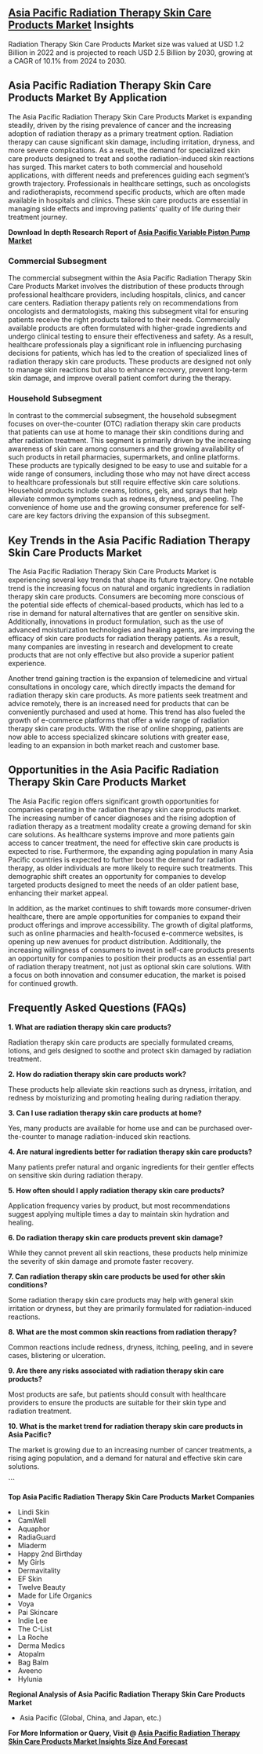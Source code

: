 <h2><a href="https://www.verifiedmarketreports.com/download-sample/?rid=334606&amp;utm_source=Github-Feb&amp;utm_medium=225" target="_blank">Asia Pacific Radiation Therapy Skin Care Products Market</a> Insights</h2><p>Radiation Therapy Skin Care Products Market size was valued at USD 1.2 Billion in 2022 and is projected to reach USD 2.5 Billion by 2030, growing at a CAGR of 10.1% from 2024 to 2030.</p><p><h2>Asia Pacific Radiation Therapy Skin Care Products Market By Application</h2> <p>The Asia Pacific Radiation Therapy Skin Care Products Market is expanding steadily, driven by the rising prevalence of cancer and the increasing adoption of radiation therapy as a primary treatment option. Radiation therapy can cause significant skin damage, including irritation, dryness, and more severe complications. As a result, the demand for specialized skin care products designed to treat and soothe radiation-induced skin reactions has surged. This market caters to both commercial and household applications, with different needs and preferences guiding each segment’s growth trajectory. Professionals in healthcare settings, such as oncologists and radiotherapists, recommend specific products, which are often made available in hospitals and clinics. These skin care products are essential in managing side effects and improving patients' quality of life during their treatment journey. <p><strong>Download In depth Research Report of <a href="https://www.verifiedmarketreports.com/download-sample/?rid=236118&amp;utm_source=Pulse-Dec&amp;utm_medium=225" target="_blank">Asia Pacific Variable Piston Pump Market</a></strong></p> <h3>Commercial Subsegment</h3> <p>The commercial subsegment within the Asia Pacific Radiation Therapy Skin Care Products Market involves the distribution of these products through professional healthcare providers, including hospitals, clinics, and cancer care centers. Radiation therapy patients rely on recommendations from oncologists and dermatologists, making this subsegment vital for ensuring patients receive the right products tailored to their needs. Commercially available products are often formulated with higher-grade ingredients and undergo clinical testing to ensure their effectiveness and safety. As a result, healthcare professionals play a significant role in influencing purchasing decisions for patients, which has led to the creation of specialized lines of radiation therapy skin care products. These products are designed not only to manage skin reactions but also to enhance recovery, prevent long-term skin damage, and improve overall patient comfort during the therapy. <h3>Household Subsegment</h3> <p>In contrast to the commercial subsegment, the household subsegment focuses on over-the-counter (OTC) radiation therapy skin care products that patients can use at home to manage their skin conditions during and after radiation treatment. This segment is primarily driven by the increasing awareness of skin care among consumers and the growing availability of such products in retail pharmacies, supermarkets, and online platforms. These products are typically designed to be easy to use and suitable for a wide range of consumers, including those who may not have direct access to healthcare professionals but still require effective skin care solutions. Household products include creams, lotions, gels, and sprays that help alleviate common symptoms such as redness, dryness, and peeling. The convenience of home use and the growing consumer preference for self-care are key factors driving the expansion of this subsegment. <h2>Key Trends in the Asia Pacific Radiation Therapy Skin Care Products Market</h2> <p>The Asia Pacific Radiation Therapy Skin Care Products Market is experiencing several key trends that shape its future trajectory. One notable trend is the increasing focus on natural and organic ingredients in radiation therapy skin care products. Consumers are becoming more conscious of the potential side effects of chemical-based products, which has led to a rise in demand for natural alternatives that are gentler on sensitive skin. Additionally, innovations in product formulation, such as the use of advanced moisturization technologies and healing agents, are improving the efficacy of skin care products for radiation therapy patients. As a result, many companies are investing in research and development to create products that are not only effective but also provide a superior patient experience. <p>Another trend gaining traction is the expansion of telemedicine and virtual consultations in oncology care, which directly impacts the demand for radiation therapy skin care products. As more patients seek treatment and advice remotely, there is an increased need for products that can be conveniently purchased and used at home. This trend has also fueled the growth of e-commerce platforms that offer a wide range of radiation therapy skin care products. With the rise of online shopping, patients are now able to access specialized skincare solutions with greater ease, leading to an expansion in both market reach and customer base. <h2>Opportunities in the Asia Pacific Radiation Therapy Skin Care Products Market</h2> <p>The Asia Pacific region offers significant growth opportunities for companies operating in the radiation therapy skin care products market. The increasing number of cancer diagnoses and the rising adoption of radiation therapy as a treatment modality create a growing demand for skin care solutions. As healthcare systems improve and more patients gain access to cancer treatment, the need for effective skin care products is expected to rise. Furthermore, the expanding aging population in many Asia Pacific countries is expected to further boost the demand for radiation therapy, as older individuals are more likely to require such treatments. This demographic shift creates an opportunity for companies to develop targeted products designed to meet the needs of an older patient base, enhancing their market appeal. <p>In addition, as the market continues to shift towards more consumer-driven healthcare, there are ample opportunities for companies to expand their product offerings and improve accessibility. The growth of digital platforms, such as online pharmacies and health-focused e-commerce websites, is opening up new avenues for product distribution. Additionally, the increasing willingness of consumers to invest in self-care products presents an opportunity for companies to position their products as an essential part of radiation therapy treatment, not just as optional skin care solutions. With a focus on both innovation and consumer education, the market is poised for continued growth. <h2>Frequently Asked Questions (FAQs)</h2> <p><strong>1. What are radiation therapy skin care products?</strong></p> <p>Radiation therapy skin care products are specially formulated creams, lotions, and gels designed to soothe and protect skin damaged by radiation treatment.</p> <p><strong>2. How do radiation therapy skin care products work?</strong></p> <p>These products help alleviate skin reactions such as dryness, irritation, and redness by moisturizing and promoting healing during radiation therapy.</p> <p><strong>3. Can I use radiation therapy skin care products at home?</strong></p> <p>Yes, many products are available for home use and can be purchased over-the-counter to manage radiation-induced skin reactions.</p> <p><strong>4. Are natural ingredients better for radiation therapy skin care products?</strong></p> <p>Many patients prefer natural and organic ingredients for their gentler effects on sensitive skin during radiation therapy.</p> <p><strong>5. How often should I apply radiation therapy skin care products?</strong></p> <p>Application frequency varies by product, but most recommendations suggest applying multiple times a day to maintain skin hydration and healing.</p> <p><strong>6. Do radiation therapy skin care products prevent skin damage?</strong></p> <p>While they cannot prevent all skin reactions, these products help minimize the severity of skin damage and promote faster recovery.</p> <p><strong>7. Can radiation therapy skin care products be used for other skin conditions?</strong></p> <p>Some radiation therapy skin care products may help with general skin irritation or dryness, but they are primarily formulated for radiation-induced reactions.</p> <p><strong>8. What are the most common skin reactions from radiation therapy?</strong></p> <p>Common reactions include redness, dryness, itching, peeling, and in severe cases, blistering or ulceration.</p> <p><strong>9. Are there any risks associated with radiation therapy skin care products?</strong></p> <p>Most products are safe, but patients should consult with healthcare providers to ensure the products are suitable for their skin type and radiation treatment.</p> <p><strong>10. What is the market trend for radiation therapy skin care products in Asia Pacific?</strong></p> <p>The market is growing due to an increasing number of cancer treatments, a rising aging population, and a demand for natural and effective skin care solutions.</p> ```</p><p><strong>Top Asia Pacific Radiation Therapy Skin Care Products Market Companies</strong></p><div data-test-id=""><p><li>Lindi Skin</li><li> CamWell</li><li> Aquaphor</li><li> RadiaGuard</li><li> Miaderm</li><li> Happy 2nd Birthday</li><li> My Girls</li><li> Dermavitality</li><li> EF Skin</li><li> Twelve Beauty</li><li> Made for Life Organics</li><li> Voya</li><li> Pai Skincare</li><li> Indie Lee</li><li> The C-List</li><li> La Roche</li><li> Derma Medics</li><li> Atopalm</li><li> Bag Balm</li><li> Aveeno</li><li> Hylunia</li></p><div><strong>Regional Analysis of&nbsp;Asia Pacific Radiation Therapy Skin Care Products Market</strong></div><ul><li dir="ltr"><p dir="ltr">Asia Pacific (Global, China, and Japan, etc.)</p></li></ul><p><strong>For More Information or Query, Visit @&nbsp;</strong><strong><a href="https://www.verifiedmarketreports.com/product/radiation-therapy-skin-care-products-market/?utm_source=Github-Feb&amp;utm_medium=225" target="_blank">Asia Pacific Radiation Therapy Skin Care Products Market Insights Size And Forecast</a></strong></p></div><h2>&nbsp;</h2><div data-test-id="">&nbsp;</div>
